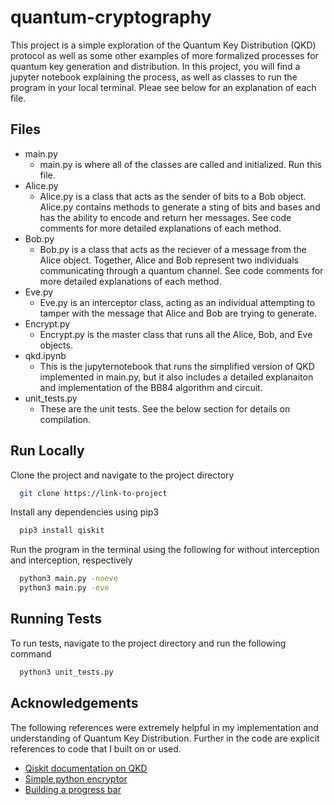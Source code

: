 # quantum-cryptography

This project is a simple exploration of the Quantum Key Distribution (QKD) protocol 
as well as some other examples of more formalized processes for quantum key generation
and distribution. In this project, you will find a jupyter notebook explaining the process,
as well as classes to run the program in your local terminal. Pleae see below for an explanation 
of each file. 
## Files

- main.py
    - main.py is where all of the classes are called and initialized. Run this file.
- Alice.py
    - Alice.py is a class that acts as the sender of bits to a Bob object. Alice.py contains methods to generate a sting of bits and bases
        and has the ability to encode and return her messages. See code comments for more detailed explanations of each method.
- Bob.py
    - Bob.py is a class that acts as the reciever of a message from the Alice object. Together, Alice and Bob represent two individuals communicating through a quantum channel.
        See code comments for more detailed explanations of each method.
- Eve.py
    - Eve.py is an interceptor class, acting as an individual attempting to tamper with the message that Alice and Bob are trying to generate.
- Encrypt.py
    - Encrypt.py is the master class that runs all the Alice, Bob, and Eve objects. 
- qkd.ipynb
    - This is the jupyternotebook that runs the simplified version of QKD implemented in main.py, 
        but it also includes a detailed explanaiton and implementation of the BB84 algorithm and circuit.
- unit_tests.py
    - These are the unit tests. See the below section for details on compilation.
## Run Locally

Clone the project and navigate to the project directory

```bash
  git clone https://link-to-project
```

Install any dependencies using pip3

```bash
  pip3 install qiskit
```

Run the program in the terminal using the following for without interception and interception, respectively

```bash
  python3 main.py -noeve
  python3 main.py -eve
```

## Running Tests

To run tests, navigate to the project directory and run the following command

```bash
  python3 unit_tests.py
```



## Acknowledgements

The following references were extremely helpful in my implementation and
understanding of Quantum Key Distribution. Further in the code are explicit
references to code that I built on or used.

 - [Qiskit documentation on QKD](https://qiskit.org/textbook/ch-algorithms/quantum-key-distribution.html#1.-Introduction)
 - [Simple python encryptor ](https://stackoverflow.com/questions/70040117/how-to-encrypt-strings-in-python-without-a-python-package)
 - [Building a progress bar](https://stackoverflow.com/questions/3173320/text-progress-bar-in-terminal-with-block-characters)
